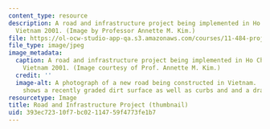 ```yaml
---
content_type: resource
description: A road and infrastructure project being implemented in Ho Chi Minh City,
  Vietnam 2001. (Image by Professor Annette M. Kim.)
file: https://ol-ocw-studio-app-qa.s3.amazonaws.com/courses/11-484-project-appraisal-in-developing-countries-spring-2005/393ec72310f7bc02114759f4773fe1b7_11-484s05-th.jpg
file_type: image/jpeg
image_metadata:
  caption: A road and infrastructure project being implemented in Ho Chi Minh City,
    Vietnam 2001. (Image courtesy of Prof. Annette M. Kim.)
  credit: ''
  image-alt: A photograph of a new road being constructed in Vietnam.  The photograph
    shows a recently graded dirt surface as well as curbs and and a drainage system.
resourcetype: Image
title: Road and Infrastructure Project (thumbnail)
uid: 393ec723-10f7-bc02-1147-59f4773fe1b7
---
```

